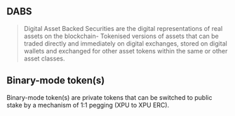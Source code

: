 ## DABS

> Digital Asset Backed Securities are the digital representations of real assets on the blockchain- Tokenised versions of assets that can be traded directly and immediately on digital exchanges, stored on digital wallets and exchanged for other asset tokens within the same or other asset classes.

## Binary-mode token(s) 

 Binary-mode token(s) are private tokens that can be switched to public stake by a mechanism of 1:1 pegging (XPU to XPU ERC).

